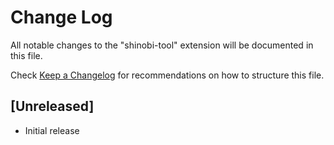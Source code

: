 # Change Log

All notable changes to the "shinobi-tool" extension will be documented in this file.

Check [Keep a Changelog](http://keepachangelog.com/) for recommendations on how to structure this file.

## [Unreleased]

- Initial release